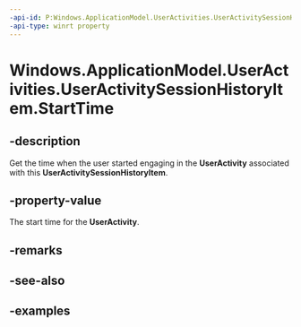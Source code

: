 ```yaml
---
-api-id: P:Windows.ApplicationModel.UserActivities.UserActivitySessionHistoryItem.StartTime
-api-type: winrt property
---
```


<!-- Property syntax.
public DateTime StartTime { get; }
-->

# Windows.ApplicationModel.UserActivities.UserActivitySessionHistoryItem.StartTime

## -description
Get the time when the user started engaging in the **UserActivity** associated with this **UserActivitySessionHistoryItem**.

## -property-value
The start time for the **UserActivity**.

## -remarks

## -see-also

## -examples
